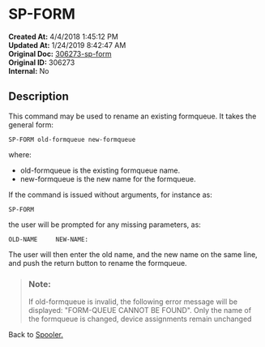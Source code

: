 # SP-FORM

**Created At:** 4/4/2018 1:45:12 PM  
**Updated At:** 1/24/2019 8:42:47 AM  
**Original Doc:** [306273-sp-form](https://docs.jbase.com/44205-spooler/306273-sp-form)  
**Original ID:** 306273  
**Internal:** No  


## Description 

This command may be used to rename an existing formqueue. It takes the general form:

```
SP-FORM old-formqueue new-formqueue
```

where:

- old-formqueue is the existing formqueue name.
- new-formqueue is the new name for the formqueue.




If the command is issued without arguments, for instance as:

```
SP-FORM
```

the user will be prompted for any missing parameters, as:

```
OLD-NAME     NEW-NAME:
```

The user will then enter the old name, and the new name on the same line, and push the return button to rename the formqueue.




> ### Note: 
> 
> If old-formqueue is invalid, the following error message will be displayed: "FORM-QUEUE CANNOT BE FOUND". Only the name of the formqueue is changed, device assignments remain unchanged




Back to [Spooler.](./../jbase-spooler)
